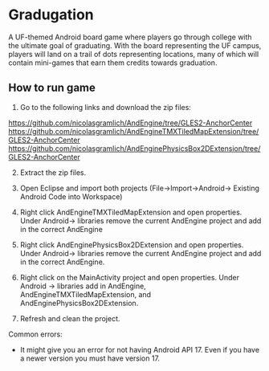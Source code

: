Gradugation
===========

A UF-themed Android board game where players go through college with the ultimate goal of graduating. With the board representing the UF campus, players will land on a trail of dots representing locations, many of which will contain mini-games that earn them credits towards graduation.


How to run game
---------------
1. Go to the following links and download the zip files:

https://github.com/nicolasgramlich/AndEngine/tree/GLES2-AnchorCenter
https://github.com/nicolasgramlich/AndEngineTMXTiledMapExtension/tree/GLES2-AnchorCenter
https://github.com/nicolasgramlich/AndEnginePhysicsBox2DExtension/tree/GLES2-AnchorCenter

2. Extract the zip files.

3. Open Eclipse and import both projects (File->Import->Android-> Existing Android Code into Workspace)

4. Right click AndEngineTMXTiledMapExtension and open properties. Under Android-> libraries remove the current AndEngine project and add in the correct AndEngine

5. Right click AndEnginePhysicsBox2DExtension and open properties. Under Android-> libraries remove the current AndEngine project and add in the correct AndEngine.

5. Right click on the MainActivity project and open properties. Under Android -> libraries add in AndEngine, AndEngineTMXTiledMapExtension, and AndEnginePhysicsBox2DExtension.

6. Refresh and clean the project.

Common errors: 

- It might give you an error for not having Android API 17. Even if you have a newer version you must have version 17.
